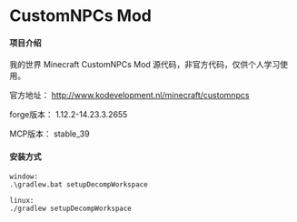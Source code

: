 # CustomNPCs Mod

#### 项目介绍
我的世界  Minecraft CustomNPCs Mod 源代码，非官方代码，仅供个人学习使用。

官方地址：
http://www.kodevelopment.nl/minecraft/customnpcs

forge版本：
1.12.2-14.23.3.2655

MCP版本：
stable_39

#### 安装方式
	window:
	.\gradlew.bat setupDecompWorkspace
	
	linux:
	./gradlew setupDecompWorkspace